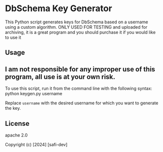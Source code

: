 # DbSchema Key Generator

This Python script generates keys for DbSchema based on a username using a custom algorithm. ONLY USED FOR TESTING and uploaded for archiving, it is a great program and you should purchase it if you would like to use it 



## Usage
## I am not responsible for any improper use of this program, all use is at your own risk.

To use this script, run it from the command line with the following syntax: python keygen.py username

Replace `username` with the desired username for which you want to generate the key.

## License
apache 2.0 

Copyright (c) [2024] [safi-dev]
